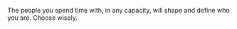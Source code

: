 

The people you spend time with, in any capacity, will shape and define who you are. Choose wisely.